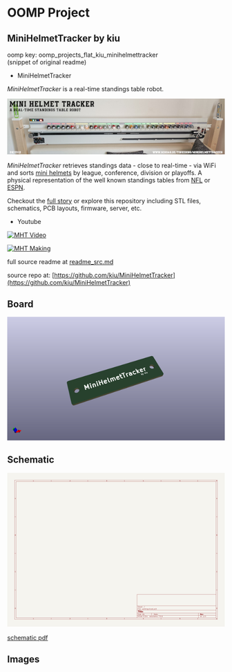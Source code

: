 # OOMP Project  
## MiniHelmetTracker  by kiu  
  
oomp key: oomp_projects_flat_kiu_minihelmettracker  
(snippet of original readme)  
  
- MiniHelmetTracker  
  
*MiniHelmetTracker* is a real-time standings table robot.  
  
![MHT](https://raw.githubusercontent.com/kiu/MiniHelmetTracker/master/media/mht-banner-800.jpg)  
   
*MiniHelmetTracker* retrieves standings data - close to real-time - via WiFi and sorts [mini helmets](https://www.amazon.de/Riddell-8056173-NFL-32-teiliges-Helm-Tracker-Set/dp/B088W86SX4/) by league, conference, division or playoffs. A physical representation of the well known standings tables from [NFL](https://www.espn.com/nfl/standings) or [ESPN](https://www.espn.com/nfl/standings).  
  
Checkout the [full story](https://schoar.de/tinkering/MiniHelmetTracker) or explore this repository including STL files, schematics, PCB layouts, firmware, server, etc.  
  
- Youtube  
  
[![MHT Video](https://img.youtube.com/vi/LY5VMEqtx_c/maxresdefault.jpg)](https://youtu.be/LY5VMEqtx_c "MHT Video")  
  
[![MHT Making](https://img.youtube.com/vi/Ac1G4HAgR_Y/maxresdefault.jpg)](https://youtu.be/Ac1G4HAgR_Y "MHT Making")  
  
  full source readme at [readme_src.md](readme_src.md)  
  
source repo at: [https://github.com/kiu/MiniHelmetTracker](https://github.com/kiu/MiniHelmetTracker)  
## Board  
  
[![working_3d.png](working_3d_600.png)](working_3d.png)  
## Schematic  
  
[![working_schematic.png](working_schematic_600.png)](working_schematic.png)  
  
[schematic pdf](working_schematic.pdf)  
## Images  
